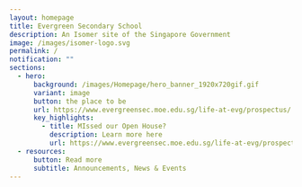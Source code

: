 ```yaml
---
layout: homepage
title: Evergreen Secondary School
description: An Isomer site of the Singapore Government
image: /images/isomer-logo.svg
permalink: /
notification: ""
sections:
  - hero:
      background: /images/Homepage/hero_banner_1920x720gif.gif
      variant: image
      button: the place to be
      url: https://www.evergreensec.moe.edu.sg/life-at-evg/prospectus/
      key_highlights:
        - title: MIssed our Open House?
          description: Learn more here
          url: https://www.evergreensec.moe.edu.sg/life-at-evg/prospectus/
  - resources:
      button: Read more
      subtitle: Announcements, News & Events
---
```


